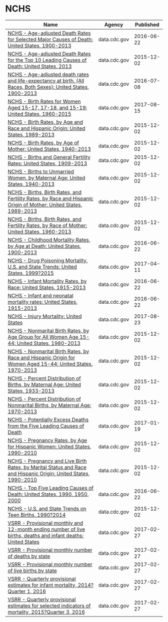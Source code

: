 # NCHS

Name | Agency | Published
---- | ---- | ---------
[NCHS - Age-adjusted Death Rates for Selected Major Causes of Death: United States, 1900-2013](../socrata/6rkc-nb2q.md) | data.cdc.gov | 2016-06-22
[NCHS - Age-adjusted Death Rates for the Top 10 Leading Causes of Death: United States, 2013](../socrata/bi63-dtpu.md) | data.cdc.gov | 2015-12-02
[NCHS - Age-adjusted death rates and life-expectancy at birth, (All Races, Both Sexes): United States, 1900-2013](../socrata/w9j2-ggv5.md) | data.cdc.gov | 2016-07-08
[NCHS - Birth Rates for Women Aged 15-17, 17-18, and 15-19: United States, 1960-2015](../socrata/rg8a-czmp.md) | data.cdc.gov | 2017-08-15
[NCHS - Birth Rates, by Age and Race and Hispanic Origin: United States, 1989-2013](../socrata/e8kx-wbww.md) | data.cdc.gov | 2015-12-02
[NCHS - Birth Rates, by Age of Mother: United States, 1940-2013](../socrata/yt7u-eiyg.md) | data.cdc.gov | 2015-12-02
[NCHS - Births and General Fertility Rates: United States, 1909-2013](../socrata/e6fc-ccez.md) | data.cdc.gov | 2015-12-02
[NCHS - Births to Unmarried Women, by Maternal Age: United States, 1940-2013](../socrata/g6qk-ngsf.md) | data.cdc.gov | 2015-12-02
[NCHS - Births, Birth Rates, and Fertility Rates, by Race and Hispanic Origin of Mother: United States, 1989-2013](../socrata/s54h-bixi.md) | data.cdc.gov | 2015-12-02
[NCHS - Births, Birth Rates, and Fertility Rates, by Race of Mother: United States, 1960-2013](../socrata/89yk-m38d.md) | data.cdc.gov | 2015-12-02
[NCHS - Childhood Mortality Rates, by Age at Death: United States, 1900-2013](../socrata/v6ab-adf5.md) | data.cdc.gov | 2016-06-22
[NCHS - Drug Poisoning Mortality, U.S. and State Trends: United States, 1999?2015](../socrata/jx6g-fdh6.md) | data.cdc.gov | 2017-04-11
[NCHS - Infant Mortality Rates, by Race: United States, 1915-2013](../socrata/ddsk-zebd.md) | data.cdc.gov | 2016-06-22
[NCHS - Infant and neonatal mortality rates: United States, 1915-2013](../socrata/epev-k6ss.md) | data.cdc.gov | 2016-06-22
[NCHS - Injury Mortality: United States](../socrata/nt65-c7a7.md) | data.cdc.gov | 2017-08-23
[NCHS - Nonmarital Birth Rates, by Age Group for All Women Age 15-44: United States, 1980-2013](../socrata/jvf6-ix4w.md) | data.cdc.gov | 2015-12-02
[NCHS - Nonmarital Birth Rates, by Race and Hispanic Origin for Women Aged 15-44: United States, 1970-2013](../socrata/6tkz-y37d.md) | data.cdc.gov | 2015-12-02
[NCHS - Percent Distribution of Births, by Maternal Age: United States, 1933-2013](../socrata/isx2-c2ii.md) | data.cdc.gov | 2015-12-02
[NCHS - Percent Distribution of Nonmarital Births, by Maternal Age: 1970-2013](../socrata/hzd8-r9mj.md) | data.cdc.gov | 2015-12-02
[NCHS - Potentially Excess Deaths from the Five Leading Causes of Death](../socrata/vdpk-qzpr.md) | data.cdc.gov | 2017-01-19
[NCHS - Pregnancy Rates, by Age for Hispanic Women: United States, 1990-2010](../socrata/hdy7-e2a3.md) | data.cdc.gov | 2015-12-02
[NCHS - Pregnancy and Live Birth Rates, by Marital Status and Race and Hispanic Origin: United States, 1990-2010](../socrata/7pcd-2tnr.md) | data.cdc.gov | 2015-12-02
[NCHS - Top Five Leading Causes of Death: United States, 1990, 1950, 2000](../socrata/mc4y-cbbv.md) | data.cdc.gov | 2016-06-22
[NCHS - U.S. and State Trends on Teen Births, 1990?2014](../socrata/y268-sna3.md) | data.cdc.gov | 2015-12-02
[VSRR - Provisional monthly and 12-month ending number of live births, deaths and infant deaths: United States](../socrata/nqq8-rkuc.md) | data.cdc.gov | 2017-02-27
[VSRR - Provisional monthly number of deaths by state](../socrata/spcc-tde5.md) | data.cdc.gov | 2017-02-27
[VSRR - Provisional monthly number of live births by state](../socrata/hdcd-69iu.md) | data.cdc.gov | 2017-02-27
[VSRR - Quarterly provisional estimates for infant mortality, 2014?Quarter 1, 2016](../socrata/jqwm-z2g9.md) | data.cdc.gov | 2017-02-27
[VSRR - Quarterly provisional estimates for selected indicators of mortality, 2015?Quarter 3, 2016](../socrata/489q-934x.md) | data.cdc.gov | 2017-02-27


